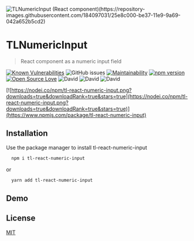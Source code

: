 ![TLNumericInput (React component)(https://repository-images.githubusercontent.com/184097031/25e8c000-be37-11e9-9a69-042a652b5cd2)](https://www.npmjs.com/package/tl-react-numeric-input)

# TLNumericInput

> React component as a numeric input field

[![Known Vulnerabilities](https://snyk.io//test/github/MitrophD/tl-react-numeric-input/badge.svg?targetFile=package.json)](https://snyk.io//test/github/MitrophD/tl-react-numeric-input?targetFile=package.json) ![GitHub issues](https://img.shields.io/github/issues/MitrophD/tl-react-numeric-input) [![Maintainability](https://api.codeclimate.com/v1/badges/9f201ce717d730bdc6de/maintainability)](https://codeclimate.com/github/MitrophD/tl-react-numeric-input/maintainability) [![npm version](https://badge.fury.io/js/tl-react-numeric-input.svg)](https://badge.fury.io/js/tl-react-numeric-input) [![Open Source Love](https://badges.frapsoft.com/os/mit/mit.svg?v=102)](https://github.com/MitrophD/tl-react-numeric-input) ![David](https://img.shields.io/david/MitrophD/tl-react-numeric-input) ![David](https://img.shields.io/david/dev/MitrophD/tl-react-numeric-input) ![David](https://img.shields.io/david/peer/MitrophD/tl-react-numeric-input)

[![https://nodei.co/npm/tl-react-numeric-input.png?downloads=true&downloadRank=true&stars=true](https://nodei.co/npm/tl-react-numeric-input.png?downloads=true&downloadRank=true&stars=true)](https://www.npmjs.com/package/tl-react-numeric-input)

## Installation
Use the package manager to install tl-react-numeric-input

```bash
  npm i tl-react-numeric-input
```

or

```bash
  yarn add tl-react-numeric-input
```

## Demo
## License
[MIT](https://choosealicense.com/licenses/mit/)
